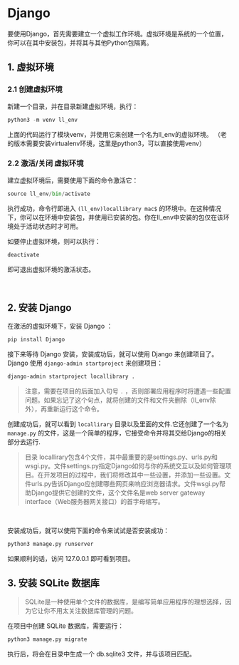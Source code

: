 # Django

要使用Django，首先需要建立一个虚拟工作环境。虚拟环境是系统的一个位置，你可以在其中安装包，并将其与其他Python包隔离。

## 1. 虚拟环境

### 2.1 创建虚拟环境

新建一个目录，并在目录新建虚拟环境，执行：

```py
python3 -m venv ll_env
```

上面的代码运行了模块venv，并使用它来创建一个名为ll_env的虚拟环境。
（老的版本需要安装virtualenv环境，这里是python3，可以直接使用venv）

### 2.2 激活/关闭 虚拟环境

建立虚拟环境后，需要使用下面的命令激活它：

```py
source ll_env/bin/activate
```

执行成功，命令行即进入 `(ll_env)locallibrary mac$` 的环境中。在这种情况下，你可以在环境中安装包，并使用已安装的包。你在ll_env中安装的包仅在该环境处于活动状态时才可用。

如要停止虚拟环境，则可以执行：

```py
deactivate
```

即可退出虚拟环境的激活状态。

<br />

## 2. 安装 Django

在激活的虚拟环境下，安装 Django ：

```cmd
pip install Django
```

接下来等待 Django 安装，安装成功后，就可以使用 Django 来创建项目了。Django 使用 `django-admin startproject` 来创建项目：

```cmd
django-admin startproject locallibrary .
```

> 注意，需要在项目的后面加入句号 `.` ，否则部署应用程序时将遭遇一些配置问题。如果忘记了这个句点，就将创建的文件和文件夹删除（ll_env除外），再重新运行这个命令。

创建成功后，就可以看到 `locallirary` 目录以及里面的文件.它还创建了一个名为 `manage.py` 的文件，这是一个简单的程序，它接受命令并将其交给Django的相关部分去运行.

> 目录 locallirary包含4个文件，其中最重要的是settings.py、urls.py和wsgi.py。文件settings.py指定Django如何与你的系统交互以及如何管理项目。在开发项目的过程中，我们将修改其中一些设置，并添加一些设置。文件urls.py告诉Django应创建哪些网页来响应浏览器请求。文件wsgi.py帮助Django提供它创建的文件，这个文件名是web server gateway interface（Web服务器网关接口）的首字母缩写。

<br />

安装成功后，就可以使用下面的命令来试试是否安装成功：

```cmd
python3 manage.py runserver
```

如果顺利的话，访问 127.0.0.1 即可看到项目。
<br />

## 3. 安装 SQLite 数据库

> SQLite是一种使用单个文件的数据库，是编写简单应用程序的理想选择，因为它让你不用太关注数据库管理的问题。

在项目中创建 SQLite 数据库，需要运行：

```cmd
python3 manage.py migrate
```

执行后，将会在目录中生成一个 db.sqlite3 文件，并与该项目匹配。




